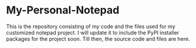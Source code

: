 # My-Personal-Notepad
This is the repository consisting of my code and the files used for my customized notepad project.
I will update it to include the PyPI installer packages for the project soon.
Till then, the source code and files are here.
